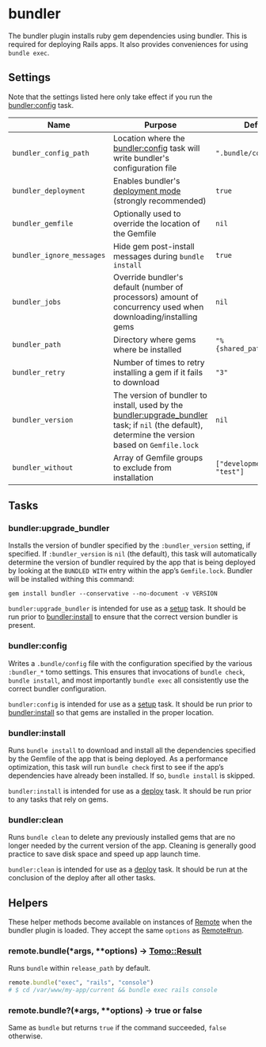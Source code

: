 # bundler

The bundler plugin installs ruby gem dependencies using bundler. This is required for deploying Rails apps. It also provides conveniences for using `bundle exec`.

## Settings

Note that the settings listed here only take effect if you run the [bundler:config](#bundlerconfig) task.

| Name                      | Purpose                                                                                                                                                                       | Default                   |
| ------------------------- | ----------------------------------------------------------------------------------------------------------------------------------------------------------------------------- | ------------------------- |
| `bundler_config_path`     | Location where the [bundler:config](#bundlerconfig) task will write bundler's configuration file                                                                              | `".bundle/config"`        |
| `bundler_deployment`      | Enables bundler's [deployment mode](https://bundler.io/v2.0/man/bundle-install.1.html#DEPLOYMENT-MODE) (strongly recommended)                                                 | `true`                    |
| `bundler_gemfile`         | Optionally used to override the location of the Gemfile                                                                                                                       | `nil`                     |
| `bundler_ignore_messages` | Hide gem post-install messages during `bundle install`                                                                                                                        | `true`                    |
| `bundler_jobs`            | Override bundler's default (number of processors) amount of concurrency used when downloading/installing gems                                                                 | `nil`                     |
| `bundler_path`            | Directory where gems where be installed                                                                                                                                       | `"%{shared_path}/bundle"` |
| `bundler_retry`           | Number of times to retry installing a gem if it fails to download                                                                                                             | `"3"`                     |
| `bundler_version`         | The version of bundler to install, used by the [bundler:upgrade_bundler](#bundlerupgrade_bundler) task; if `nil` (the default), determine the version based on `Gemfile.lock` | `nil`                     |
| `bundler_without`         | Array of Gemfile groups to exclude from installation                                                                                                                          | `["development", "test"]` |

## Tasks

### bundler:upgrade_bundler

Installs the version of bundler specified by the `:bundler_version` setting, if specified. If `:bundler_version` is `nil` (the default), this task will automatically determine the version of bundler required by the app that is being deployed by looking at the `BUNDLED WITH` entry within the app’s `Gemfile.lock`. Bundler will be installed withing this command:

```
gem install bundler --conservative --no-document -v VERSION
```

`bundler:upgrade_bundler` is intended for use as a [setup](../commands/setup.md) task. It should be run prior to [bundler:install](#bundlerinstall) to ensure that the correct version bundler is present.

### bundler:config

Writes a `.bundle/config` file with the configuration specified by the various `:bundler_*` tomo settings. This ensures that invocations of `bundle check`, `bundle install`, and most importantly `bundle exec` all consistently use the correct bundler configuration.

`bundler:config` is intended for use as a [setup](../commands/setup.md) task. It should be run prior to [bundler:install](#bundlerinstall) so that gems are installed in the proper location.

### bundler:install

Runs `bundle install` to download and install all the dependencies specified by the Gemfile of the app that is being deployed. As a performance optimization, this task will run `bundle check` first to see if the app’s dependencies have already been installed. If so, `bundle install` is skipped.

`bundler:install` is intended for use as a [deploy](../commands/deploy.md) task. It should be run prior to any tasks that rely on gems.

### bundler:clean

Runs `bundle clean` to delete any previously installed gems that are no longer needed by the current version of the app. Cleaning is generally good practice to save disk space and speed up app launch time.

`bundler:clean` is intended for use as a [deploy](../commands/deploy.md) task. It should be run at the conclusion of the deploy after all other tasks.

## Helpers

These helper methods become available on instances of [Remote](../api/Remote.md) when the bundler plugin is loaded. They accept the same `options` as [Remote#run](../api/Remote.md#run42command-4242options-tomoresult).

### remote.bundle(\*args, \*\*options) → [Tomo::Result](../api/Result.md)

Runs `bundle` within `release_path` by default.

```ruby
remote.bundle("exec", "rails", "console")
# $ cd /var/www/my-app/current && bundle exec rails console
```

### remote.bundle?(\*args, \*\*options) → true or false

Same as `bundle` but returns `true` if the command succeeded, `false` otherwise.
